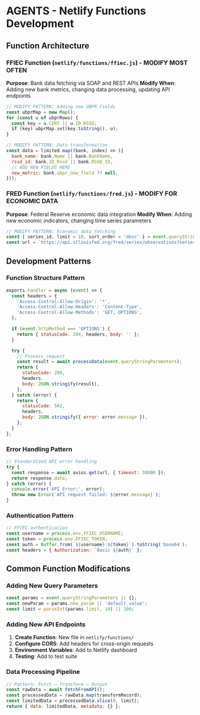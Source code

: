 # AGENTS - Netlify Functions Development

## Function Architecture

### FFIEC Function (`netlify/functions/ffiec.js`) - **MODIFY MOST OFTEN**
**Purpose**: Bank data fetching via SOAP and REST APIs
**Modify When**: Adding new bank metrics, changing data processing, updating API endpoints

```javascript
// MODIFY PATTERN: Adding new UBPR fields
const ubprMap = new Map();
for (const u of ubprRows) {
  const key = u.CERT || u.ID_RSSD;
  if (key) ubprMap.set(key.toString(), u);
}

// MODIFY PATTERN: Data transformation
const data = limited.map((bank, index) => ({
  bank_name: bank.Name || bank.BankName,
  rssd_id: bank.ID_Rssd || bank.RSSD_ID,
  // ADD NEW FIELDS HERE
  new_metric: bank.ubpr_new_field ?? null,
}));
```

### FRED Function (`netlify/functions/fred.js`) - **MODIFY FOR ECONOMIC DATA**
**Purpose**: Federal Reserve economic data integration
**Modify When**: Adding new economic indicators, changing time series parameters

```javascript
// MODIFY PATTERN: Economic data fetching
const { series_id, limit = 10, sort_order = 'desc' } = event.queryStringParameters;
const url = `https://api.stlouisfed.org/fred/series/observations?series_id=${series_id}&api_key=${FRED_API_KEY}`;
```

## Development Patterns

### Function Structure Pattern
```javascript
exports.handler = async (event) => {
  const headers = {
    'Access-Control-Allow-Origin': '*',
    'Access-Control-Allow-Headers': 'Content-Type',
    'Access-Control-Allow-Methods': 'GET, OPTIONS',
  };

  if (event.httpMethod === 'OPTIONS') {
    return { statusCode: 204, headers, body: '' };
  }

  try {
    // Process request
    const result = await processData(event.queryStringParameters);
    return {
      statusCode: 200,
      headers,
      body: JSON.stringify(result),
    };
  } catch (error) {
    return {
      statusCode: 502,
      headers,
      body: JSON.stringify({ error: error.message }),
    };
  }
};
```

### Error Handling Pattern
```javascript
// Standardized API error handling
try {
  const response = await axios.get(url, { timeout: 30000 });
  return response.data;
} catch (error) {
  console.error('API Error:', error);
  throw new Error(`API request failed: ${error.message}`);
}
```

### Authentication Pattern
```javascript
// FFIEC authentication
const username = process.env.FFIEC_USERNAME;
const token = process.env.FFIEC_TOKEN;
const auth = Buffer.from(`${username}:${token}`).toString('base64');
const headers = { Authorization: `Basic ${auth}` };
```

## Common Function Modifications

### Adding New Query Parameters
```javascript
const params = event.queryStringParameters || {};
const newParam = params.new_param || 'default_value';
const limit = parseInt(params.limit, 10) || 100;
```

### Adding New API Endpoints
1. **Create Function**: New file in `netlify/functions/`
2. **Configure CORS**: Add headers for cross-origin requests
3. **Environment Variables**: Add to Netlify dashboard
4. **Testing**: Add to test suite

### Data Processing Pipeline
```javascript
// Pattern: Fetch → Transform → Output
const rawData = await fetchFromAPI();
const processedData = rawData.map(transformRecord);
const limitedData = processedData.slice(0, limit);
return { data: limitedData, metadata: {} };
```
